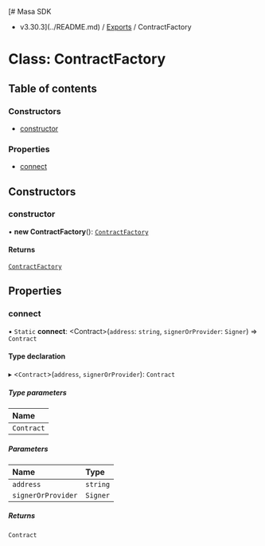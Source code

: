 [# Masa SDK
 - v3.30.3](../README.md) / [Exports](../modules.md) / ContractFactory

# Class: ContractFactory

## Table of contents

### Constructors

- [constructor](ContractFactory.md#constructor)

### Properties

- [connect](ContractFactory.md#connect)

## Constructors

### constructor

• **new ContractFactory**(): [`ContractFactory`](ContractFactory.md)

#### Returns

[`ContractFactory`](ContractFactory.md)

## Properties

### connect

▪ `Static` **connect**: \<Contract\>(`address`: `string`, `signerOrProvider`: `Signer`) => `Contract`

#### Type declaration

▸ \<`Contract`\>(`address`, `signerOrProvider`): `Contract`

##### Type parameters

| Name |
| :------ |
| `Contract` |

##### Parameters

| Name | Type |
| :------ | :------ |
| `address` | `string` |
| `signerOrProvider` | `Signer` |

##### Returns

`Contract`
